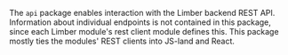 The `api` package enables interaction with the Limber backend REST API.
Information about individual endpoints is not contained in this package,
since each Limber module's rest client module defines this.
This package mostly ties the modules' REST clients into JS-land and React.
